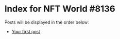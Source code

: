 # Index for NFT World #8136
Posts will be displayed in the order below:

- [Your first post](./001-first.md)


